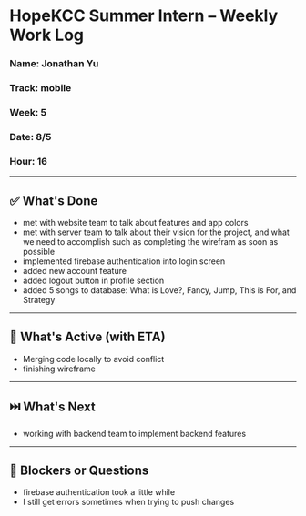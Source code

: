 # HopeKCC Summer Intern – Weekly Work Log

### Name: Jonathan Yu
### Track: mobile
### Week: 5
### Date: 8/5
### Hour: 16

---

## ✅ What's Done
- met with website team to talk about features and app colors
- met with server team to talk about their vision for the project, and what we need to accomplish such as completing the wirefram as soon as possible
- implemented firebase authentication into login screen
- added new account feature
- added logout button in profile section
- added 5 songs to database: What is Love?, Fancy, Jump, This is For, and Strategy

---

## 🔄 What's Active (with ETA)
- Merging code locally to avoid conflict
- finishing wireframe
---

## ⏭️ What's Next
- working with backend team to implement backend features

---

## 🛑 Blockers or Questions
- firebase authentication took a little while
- I still get errors sometimes when trying to push changes


